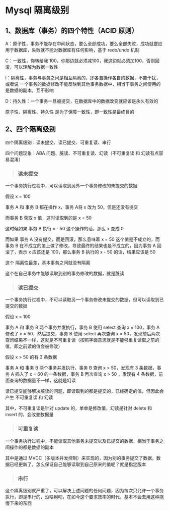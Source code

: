 # Mysql 隔离级别



## 1、数据库（事务）的四个特性（ACID 原则）

A：原子性，事务不能存在中间状态，要么全部成功，要么全部失败，成功就要应用于数据库，失败就不能对数据库有任何影响，基于 redo/undo 机制

C：一致性，你转给我 100，你那边就必须减100，我这边就必须加100，否则回滚，可以理解为数据一致性

I：隔离性，事务与事务之间是相互隔离的，即各自操作各自的数据，不能干扰，或者说 一个事务的数据修改不能反映到其他事务数据中，相当于事务之间使用的是数据的副本，互不影响

D：持久性：一个事务一旦被提交，在数据库中的数据改变就应该是永久有效的



原子性、隔离性、持久性 是为了保障一致性，即一致性是最终目的





## 2、四个隔离级别

四个隔离级别：读未提交、读已提交、可重复读、串行

四个问题现象：ABA 问题、脏读、不可重复读、幻读（不可重复读 和 幻读有点容易混淆）



> ### 读未提交

一个事务执行过程中，可以读取到另外一个事务修改的未提交的数据



假设 x = 100

事务 A 和 事务 B 都在操作 x，事务 A将 x 改为 50，但是还没有提交

而事务 B 获取 x 值，这时读取到的是 x = 50

这时候如果 事务 B 执行 x - 50 这个操作的话，那么 x 变成 0

而如果 事务 A 没有提交，而是回滚，那么意味着 x = 50 这个值是不成立的，而事务 B 在不成立的值上做了修改，导致最终的结果也是不成立的，因为事务 A 回滚了，表示 x 应该还是 100，那么事务 B 执行的 x - 50 的话，结果应该是 50

这个 隔离性最差，基本事务之间就没有隔离



这个在自己事务中能够读取到别的事务修改的数据，就是脏读



> ### 读已提交

一个事务执行过程中，不可以读取另一个事务修改未提交的数据，但可以读取到已提交的数据



假设 x = 100

事务 A 和 事务 B 两个事务并发执行，事务 B 使用 select 查询 x = 100，事务 A 修改了 x = 50，然后提交，事务 B 使用 select 再次查询 x = 50，发现前后两次查询结果不一样，这就是不可重复读（按照字面意思就是不能够重复读取之前的值，即之前读的值会被修改）



假设 x > 50 的有 3 条数据

事务 A 和 事务 B 两个事务并发执行，事务 B 查询 x > 50，发现有 3 条数据，事务 A 插入了 x = 60 的一条数据，事务 B 再次查询 x > 50 ，发现有 4 条数据，前面查询的数据量不一样，这就是幻读



读已提交能够解决脏读的问题，即读取到的都是提交的，已经确定的值，但因此会产生 不可重复读 和 幻读

其中，不可重复读是针对 update 的，单单是修改值，幻读是针对 delete 和 insert 的，会改变数据量



> ### 可重复读

一个事务执行过程中，不能读取其他事务未提交以及已提交的数据，相当于事务之间操作的都是数据的副本



其中是通过 MVCC（多版本并发控制）来实现的，因为别的事务提交了数据，数据已经更新了，怎么保证自己能够读取到自己原来的值呢？就是指定版本



> ### 串行

这个隔离级别就严重了，可以解决上述问题的任何问题，因为每次只允许一个事务执行，即是串行的，没啥用吧，在如今这个要求效率的时代，基本不会去用这种拖慢下来的东西

